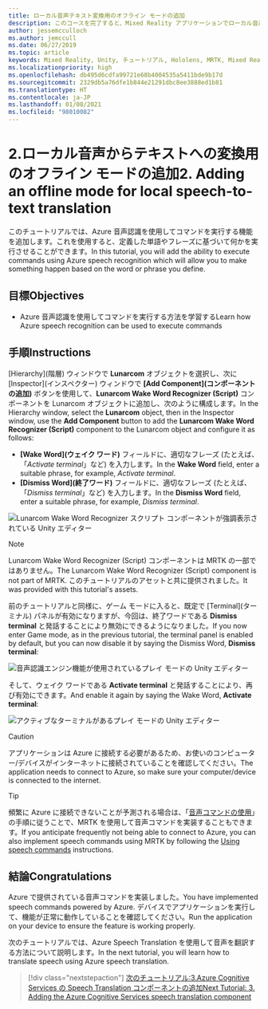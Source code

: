 ```yaml
---
title: ローカル音声テキスト変換用のオフライン モードの追加
description: このコースを完了すると、Mixed Reality アプリケーションでローカル音声テキスト変換用のオフライン モードを追加する方法がわかります。
author: jessemcculloch
ms.author: jemccull
ms.date: 06/27/2019
ms.topic: article
keywords: Mixed Reality, Unity, チュートリアル, Hololens, MRTK, Mixed Reality Toolkit, UWP, Azure 空間アンカー, 音声認識, Windows 10
ms.localizationpriority: high
ms.openlocfilehash: db495d6cdfa99721e68b4004535a5411bde9b17d
ms.sourcegitcommit: 2329db5a76dfe1b844e21291dbc8ee3888ed1b81
ms.translationtype: HT
ms.contentlocale: ja-JP
ms.lasthandoff: 01/08/2021
ms.locfileid: "98010082"
---
```

# <a name="2-adding-an-offline-mode-for-local-speech-to-text-translation"></a><span data-ttu-id="07e24-104">2.ローカル音声からテキストへの変換用のオフライン モードの追加</span><span class="sxs-lookup"><span data-stu-id="07e24-104">2. Adding an offline mode for local speech-to-text translation</span></span>

<span data-ttu-id="07e24-105">このチュートリアルでは、Azure 音声認識を使用してコマンドを実行する機能を追加します。これを使用すると、定義した単語やフレーズに基づいて何かを実行させることができます。</span><span class="sxs-lookup"><span data-stu-id="07e24-105">In this tutorial, you will add the ability to execute commands using Azure speech recognition which will allow you to make something happen based on the word or phrase you define.</span></span>

## <a name="objectives"></a><span data-ttu-id="07e24-106">目標</span><span class="sxs-lookup"><span data-stu-id="07e24-106">Objectives</span></span>

* <span data-ttu-id="07e24-107">Azure 音声認識を使用してコマンドを実行する方法を学習する</span><span class="sxs-lookup"><span data-stu-id="07e24-107">Learn how Azure speech recognition can be used to execute commands</span></span>

## <a name="instructions"></a><span data-ttu-id="07e24-108">手順</span><span class="sxs-lookup"><span data-stu-id="07e24-108">Instructions</span></span>

<span data-ttu-id="07e24-109">[Hierarchy]\(階層\) ウィンドウで **Lunarcom** オブジェクトを選択し、次に [Inspector]\(インスペクター\) ウィンドウで **[Add Component]\(コンポーネントの追加\)** ボタンを使用して、**Lunarcom Wake Word Recognizer (Script)** コンポーネントを Lunarcom オブジェクトに追加し、次のように構成します。</span><span class="sxs-lookup"><span data-stu-id="07e24-109">In the Hierarchy window, select the **Lunarcom** object, then in the Inspector window, use the **Add Component** button to add the **Lunarcom Wake Word Recognizer (Script)** component to the Lunarcom object and configure it as follows:</span></span>

* <span data-ttu-id="07e24-110">**[Wake Word]\(ウェイク ワード\)** フィールドに、適切なフレーズ (たとえば、「_Activate terminal_」など) を入力します。</span><span class="sxs-lookup"><span data-stu-id="07e24-110">In the **Wake Word** field, enter a suitable phrase, for example, _Activate terminal_.</span></span>
* <span data-ttu-id="07e24-111">**[Dismiss Word]\(終了ワード\)** フィールドに、適切なフレーズ (たとえば、「_Dismiss terminal_」など) を入力します。</span><span class="sxs-lookup"><span data-stu-id="07e24-111">In the **Dismiss Word** field, enter a suitable phrase, for example, _Dismiss terminal_.</span></span>

![Lunarcom Wake Word Recognizer スクリプト コンポーネントが強調表示されている Unity エディター](images/mrlearning-speech/tutorial2-section1-step1-1.png)

> [!NOTE]
> <span data-ttu-id="07e24-113">Lunarcom Wake Word Recognizer (Script) コンポーネントは MRTK の一部ではありません。</span><span class="sxs-lookup"><span data-stu-id="07e24-113">The Lunarcom Wake Word Recognizer (Script) component is not part of MRTK.</span></span> <span data-ttu-id="07e24-114">このチュートリアルのアセットと共に提供されました。</span><span class="sxs-lookup"><span data-stu-id="07e24-114">It was provided with this tutorial's assets.</span></span>

<span data-ttu-id="07e24-115">前のチュートリアルと同様に、ゲーム モードに入ると、既定で [Terminal]\(ターミナル\) パネルが有効になりますが、今回は、終了ワードである **Dismiss terminal** と発話することにより無効にできるようになりました。</span><span class="sxs-lookup"><span data-stu-id="07e24-115">If you now enter Game mode, as in the previous tutorial, the terminal panel is enabled by default, but you can now disable it by saying the Dismiss Word, **Dismiss terminal**:</span></span>

![音声認識エンジン機能が使用されているプレイ モードの Unity エディター](images/mrlearning-speech/tutorial2-section1-step1-2.png)

<span data-ttu-id="07e24-117">そして、ウェイク ワードである **Activate terminal** と発話することにより、再び有効にできます。</span><span class="sxs-lookup"><span data-stu-id="07e24-117">And enable it again by saying the Wake Word, **Activate terminal**:</span></span>

![アクティブなターミナルがあるプレイ モードの Unity エディター](images/mrlearning-speech/tutorial2-section1-step1-3.png)

> [!CAUTION]
> <span data-ttu-id="07e24-119">アプリケーションは Azure に接続する必要があるため、お使いのコンピューター/デバイスがインターネットに接続されていることを確認してください。</span><span class="sxs-lookup"><span data-stu-id="07e24-119">The application needs to connect to Azure, so make sure your computer/device is connected to the internet.</span></span>

> [!TIP]
> <span data-ttu-id="07e24-120">頻繁に Azure に接続できないことが予測される場合は、「[音声コマンドの使用](mr-learning-base-09.md)」の手順に従うことで、MRTK を使用して音声コマンドを実装することもできます。</span><span class="sxs-lookup"><span data-stu-id="07e24-120">If you anticipate frequently not being able to connect to Azure, you can also implement speech commands using MRTK by following the [Using speech commands](mr-learning-base-09.md) instructions.</span></span>

## <a name="congratulations"></a><span data-ttu-id="07e24-121">結論</span><span class="sxs-lookup"><span data-stu-id="07e24-121">Congratulations</span></span>

<span data-ttu-id="07e24-122">Azure で提供されている音声コマンドを実装しました。</span><span class="sxs-lookup"><span data-stu-id="07e24-122">You have implemented speech commands powered by Azure.</span></span> <span data-ttu-id="07e24-123">デバイスでアプリケーションを実行して、機能が正常に動作していることを確認してください。</span><span class="sxs-lookup"><span data-stu-id="07e24-123">Run the application on your device to ensure the feature is working properly.</span></span>

<span data-ttu-id="07e24-124">次のチュートリアルでは、Azure Speech Translation を使用して音声を翻訳する方法について説明します。</span><span class="sxs-lookup"><span data-stu-id="07e24-124">In the next tutorial, you will learn how to translate speech using Azure speech translation.</span></span>

> [!div class="nextstepaction"]
> [<span data-ttu-id="07e24-125">次のチュートリアル:3.Azure Cognitive Services の Speech Translation コンポーネントの追加</span><span class="sxs-lookup"><span data-stu-id="07e24-125">Next Tutorial: 3. Adding the Azure Cognitive Services speech translation component</span></span>](mrlearning-speechSDK-ch3.md)
